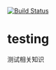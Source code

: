 [![Build Status](https://travis-ci.org/Samaritan89/testing.svg?branch=master)](https://travis-ci.org/Samaritan89/testing)

# testing
测试相关知识
